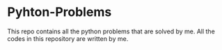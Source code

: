 # Pyhton-Problems
This repo contains all the python problems that are solved by me.
All the codes in this repository are written by me.
